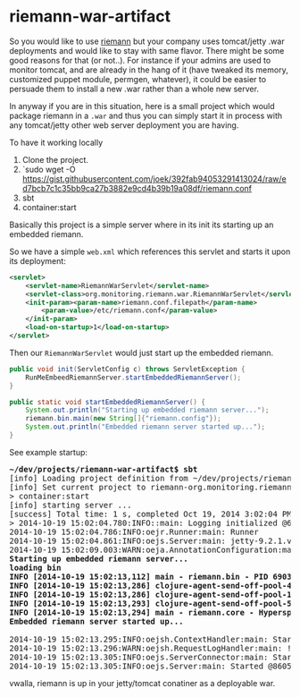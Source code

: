 riemann-war-artifact
====================
So you would like to use [riemann](http://riemann.io) but your company uses tomcat/jetty .war deployments and would like to stay with same flavor.  There might be some good reasons for that (or not..).  For instance if your admins are used to monitor tomcat, and are already in the hang of it (have tweaked its memory, customized puppet module, permgen, whatever), it could be easier to persuade them to install a new .war rather than a whole new server.

In anyway if you are in this situation, here is a small project which would package riemann in a `.war` and thus you can simply start it in process with any tomcat/jetty other web server deployment you are having.

To have it working locally

1. Clone the project.
2. `sudo wget -O https://gist.githubusercontent.com/joek/392fab94053291413024/raw/ed7bcb7c1c35bb9ca27b3882e9cd4b39b19a08df/riemann.conf
3. sbt
4. container:start 

Basically this project is a simple server where in its init its starting up an embedded riemann.

So we have a simple `web.xml` which references this servlet and starts it upon its deployment:

```xml
<servlet>
    <servlet-name>RiemannWarServlet</servlet-name>
    <servlet-class>org.monitoring.riemann.war.RiemannWarServlet</servlet-class>
    <init-param><param-name>riemann.conf.filepath</param-name>
        <param-value>/etc/riemann.conf</param-value>
    </init-param>
    <load-on-startup>1</load-on-startup>
</servlet>
```

Then our `RiemannWarServlet` would just start up the embedded riemann.

```java
public void init(ServletConfig c) throws ServletException {
    RunMeEmbeedRiemannServer.startEmbeddedRiemannServer();
}

public static void startEmbeddedRiemannServer() {
    System.out.println("Starting up embedded riemann server...");
    riemann.bin.main(new String[]{"riemann.config"});
    System.out.println("Embedded riemann server started up...");
}    
```

See example startup:

<pre>
<b>~/dev/projects/riemann-war-artifact$ sbt</b>
[info] Loading project definition from ~/dev/projects/riemann-war-artifact/project
[info] Set current project to riemann-org.monitoring.riemann.war-artifact (in build file:~/dev/projects/riemann-war-artifact/)
> container:start
[info] starting server ...
[success] Total time: 1 s, completed Oct 19, 2014 3:02:04 PM
> 2014-10-19 15:02:04.780:INFO::main: Logging initialized @60ms
2014-10-19 15:02:04.786:INFO:oejr.Runner:main: Runner
2014-10-19 15:02:04.861:INFO:oejs.Server:main: jetty-9.2.1.v20140609
2014-10-19 15:02:09.003:WARN:oeja.AnnotationConfiguration:main: ServletContainerInitializers: detected. Class hierarchy: empty
<b>Starting up embedded riemann server...
loading bin
INFO [2014-10-19 15:02:13,112] main - riemann.bin - PID 6903
INFO [2014-10-19 15:02:13,286] clojure-agent-send-off-pool-4 - riemann.transport.websockets - Websockets server 127.0.0.1 5556 online
INFO [2014-10-19 15:02:13,286] clojure-agent-send-off-pool-1 - riemann.transport.tcp - TCP server 127.0.0.1 5555 online
INFO [2014-10-19 15:02:13,293] clojure-agent-send-off-pool-5 - riemann.transport.udp - UDP server 127.0.0.1 5555 16384 online
INFO [2014-10-19 15:02:13,294] main - riemann.core - Hyperspace core online
Embedded riemann server started up...
</b>
2014-10-19 15:02:13.295:INFO:oejsh.ContextHandler:main: Started o.e.j.w.WebAppContext@2c59e61a{/,file:/~/dev/projects/riemann-war-artifact/target/webapp/,AVAILABLE}{file:~/dev/projects/riemann-war-artifact/target/webapp/}
2014-10-19 15:02:13.296:WARN:oejsh.RequestLogHandler:main: !RequestLog
2014-10-19 15:02:13.305:INFO:oejs.ServerConnector:main: Started ServerConnector@2f51e2fe{HTTP/1.1}{0.0.0.0:8080}
2014-10-19 15:02:13.305:INFO:oejs.Server:main: Started @8605ms
</pre>

vwalla, riemann is up in your jetty/tomcat conatiner as a deployable war.
